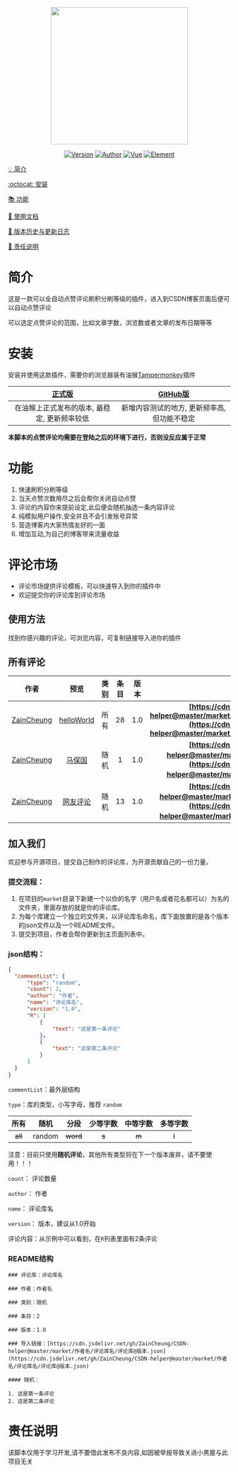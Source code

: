 <p align="center">
    <img src="https://cdn.jsdelivr.net/gh/superBoyJack/CSDN-helper/img/cover.png"
        height="310">
</p>
<p align="center">
    <a href="https://github.com/superBoyJack/CSDN-helper/releases"><img alt="Version" src="https://img.shields.io/badge/release-1.1.5-blue"/></a>
<a href="https://superboyjack.github.io/"><img alt="Author" src="https://img.shields.io/badge/author-ZainCheung-blueviolet"/></a>
  <a href="https://cn.vuejs.org/"><img alt="Vue" src="https://img.shields.io/badge/vue-2.6.11-success"/></a>
  <a href="https://element.eleme.cn/#/zh-CN/"><img alt="Element" src="https://img.shields.io/badge/element-2.13.0-blue"/></a>
</p>

[💡 简介](#简介)

[:octocat: 安装](#安装)

[📚 功能](#功能)

[📖 使用文档](https://zaincheung.github.io/CSDN-helper/)

[🐛 版本历史与更新日志](https://github.com/ZainCheung/CSDN-helper/releases)

[👻 责任说明](#责任说明)

# 简介
这是一款可以全自动点赞评论刷积分刷等级的插件，进入到CSDN博客页面后便可以自动点赞评论

可以选定点赞评论的范围，比如文章字数，浏览数或者文章的发布日期等等

# 安装

安装并使用这款插件，需要你的浏览器装有油猴[Tampermonkey](https://tampermonkey.net/)插件

| [正式版](https://greasyfork.org/zh-CN/scripts/401373-csdn%E5%8D%9A%E5%AE%A2%E5%88%B7%E7%A7%AF%E5%88%86%E5%88%B7%E7%AD%89%E7%BA%A7%E5%8A%A9%E6%89%8B) | [GitHub版](https://cdn.jsdelivr.net/gh/superBoyJack/CSDN-helper/main.js) |
| :----------------------------------------------------------: | :----------------------------------------------------------: |
|         在油猴上正式发布的版本, 最稳定, 更新频率较低         |         新增内容测试的地方, 更新频率高, 但功能不稳定         |


**本脚本的点赞评论均需要在登陆之后的环境下进行，否则没反应属于正常**

# 功能
1. 快速刷积分刷等级
2. 当天点赞次数用尽之后会帮你关闭自动点赞
3. 评论的内容你来提前设定,此后便会随机抽选一条内容评论
4. 纯模拟用户操作,安全并且不会引发账号异常
5. 营造博客内大家热情友好的一面
6. 增加互动,为自己的博客带来流量收益

# 评论市场

* 评论市场提供评论模板，可以快速导入到你的插件中
* 欢迎提交你的评论库到评论市场

## 使用方法

找到你感兴趣的评论，可浏览内容，可复制链接导入进你的插件

## 所有评论

|                    作者                     |                             预览                             | 类别 | 条目 | 版本 |                           导入链接                           |
| :-----------------------------------------: | :----------------------------------------------------------: | :--: | :--: | ---- | :----------------------------------------------------------: |
| [ZainCheung](https://github.com/ZainCheung) | [helloWorld](https://github.com/ZainCheung/CSDN-helper/blob/master/market/ZainCheung/HelloWorld/helloWorld.md) | 所有 |  28  | 1.0  | **[https://cdn.jsdelivr.net/gh/ZainCheung/CSDN-helper@master/market/ZainCheung/HelloWorld/HelloWorld@1.0.json](https://cdn.jsdelivr.net/gh/ZainCheung/CSDN-helper@master/market/ZainCheung/HelloWorld/HelloWorld@1.0.json)** |
| [ZainCheung](https://github.com/ZainCheung) | [马保国](https://github.com/ZainCheung/CSDN-helper/blob/master/market/ZainCheung/马保国/马保国.md) | 随机 |  1   | 1.0  | **[https://cdn.jsdelivr.net/gh/ZainCheung/CSDN-helper@master/market/ZainCheung/马保国/马保国@1.0.json](https://cdn.jsdelivr.net/gh/ZainCheung/CSDN-helper@master/market/ZainCheung/马保国/马保国@1.0.json)** |
| [ZainCheung](https://github.com/ZainCheung) | [网友评论](https://github.com/ZainCheung/CSDN-helper/blob/master/market/ZainCheung/网友评论/网友评论.md) | 随机 |  13  | 1.0  | **[https://cdn.jsdelivr.net/gh/ZainCheung/CSDN-helper@master/market/ZainCheung/网友评论/网友评论@1.0.json](https://cdn.jsdelivr.net/gh/ZainCheung/CSDN-helper@master/market/ZainCheung/网友评论/网友评论@1.0.json)** |

## 加入我们

欢迎参与开源项目，提交自己制作的评论库，为开源贡献自己的一份力量。

### 提交流程：

1. 在项目的`market`目录下新建一个以你的名字（用户名或者花名都可以）为名的文件夹，里面存放的就是你的评论库。
2. 为每个库建立一个独立的文件夹，以评论库名命名，库下面放置的是各个版本的json文件以及一个README文件。
3. 提交到项目，作者会帮你更新到主页面列表中。

### json结构：

```json
{
  "commentList": {
      "type": "random",
      "count": 2,
      "author": "作者",
      "name": "评论库名",
      "version": "1.0",
      "R": [
          {
              "text": "这是第一条评论"
          }，
          {
              "text": "这是第二条评论"
          }
      ]
  }
}
```

`commentList`：最外层结构

`type`：库的类型，小写字母，推荐 `random`

|  所有   |  随机  |   分段   | 少等字数 | 中等字数 | 多等字数 |
| :-----: | :----: | :------: | :------: | :------: | :------: |
| ~~all~~ | random | ~~word~~ |  ~~s~~   |  ~~m~~   |  ~~l~~   |

注意：目前只使用**随机评论**，其他所有类型将在下一个版本废弃，请不要使用！！！

`count`： 评论数量

`author`： 作者

`name`： 评论库名

`version`： 版本，建议从1.0开始

评论内容：从示例中可以看到，在`R`列表里面有2条评论

### README结构

```
### 评论库：评论库名 

### 作者：作者名

### 类别：随机

### 条目：2

### 版本：1.0

### 导入链接：[https://cdn.jsdelivr.net/gh/ZainCheung/CSDN-helper@master/market/作者名/评论库名/评论库@版本.json](https://cdn.jsdelivr.net/gh/ZainCheung/CSDN-helper@master/market/作者名/评论库名/评论库@版本.json)

#### 随机：

1. 这是第一条评论
2. 这是第二条评论
```



# 责任说明
该脚本仅用于学习开发,请不要借此发布不良内容,如因被举报导致关进小黑屋与此项目无关
